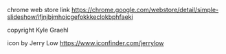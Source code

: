 chrome web store link
https://chrome.google.com/webstore/detail/simple-slideshow/ifjnjbjmhoicgefokkkeclokbphfaeki

copyright Kyle Graehl

icon by Jerry Low https://www.iconfinder.com/jerrylow